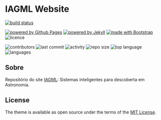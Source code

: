 # IAGML Website

[![build status](https://travis-ci.org/iagml/website.svg?branch=master)](https://travis-ci.org/iagml/website)

[![powered by Github Pages](https://img.shields.io/badge/powered%20by-Github%20Pages-171717?logo=github)](https://pages.github.com)
[![powered by Jekyll](https://img.shields.io/badge/powered%20by-Jekyll-E0115F?logo=jekyll)](https://jekyllrb.com)
[![made with Bootstrap](https://img.shields.io/badge/made%20with-bootstrap-602c50?logo=bootstrap)](https://getbootstrap.com)
![licence](https://img.shields.io/github/license/iagml/iagml.github.io)

![contributors](https://img.shields.io/github/contributors-anon/iagml/iagml.github.io)
![last commit](https://img.shields.io/github/last-commit/iagml/iagml.github.io)
![activity](https://img.shields.io/github/commit-activity/w/iagml/iagml.github.io)
![repo size](https://img.shields.io/github/repo-size/iagml/iagml.github.io)
![top language](https://img.shields.io/github/languages/top/iagml/iagml.github.io)
![languages](https://img.shields.io/github/languages/count/iagml/iagml.github.io)

## Sobre

Repositório do site [IAGML](https://iagml.github.io): Sistemas inteligentes para descoberta em Astronomia.

## License

The theme is available as open source under the terms of the [MIT License](https://opensource.org/licenses/MIT).
